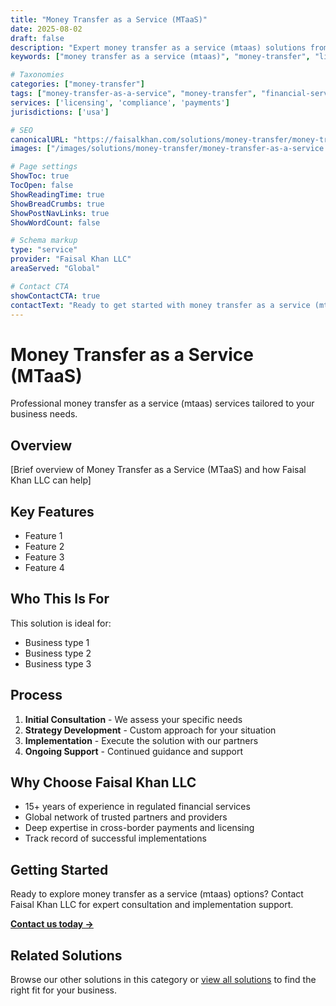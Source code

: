 ```yaml
---
title: "Money Transfer as a Service (MTaaS)"
date: 2025-08-02
draft: false
description: "Expert money transfer as a service (mtaas) solutions from Faisal Khan LLC"
keywords: ["money transfer as a service (mtaas)", "money-transfer", "licensing", "compliance", "faisal khan"]

# Taxonomies
categories: ["money-transfer"]
tags: ["money-transfer-as-a-service", "money-transfer", "financial-services"]
services: ['licensing', 'compliance', 'payments']
jurisdictions: ['usa']

# SEO
canonicalURL: "https://faisalkhan.com/solutions/money-transfer/money-transfer-as-a-service/"
images: ["/images/solutions/money-transfer/money-transfer-as-a-service.webp"]

# Page settings
ShowToc: true
TocOpen: false
ShowReadingTime: true
ShowBreadCrumbs: true
ShowPostNavLinks: true
ShowWordCount: false

# Schema markup
type: "service"
provider: "Faisal Khan LLC"
areaServed: "Global"

# Contact CTA
showContactCTA: true
contactText: "Ready to get started with money transfer as a service (mtaas)? Contact Faisal Khan LLC for expert consultation."
---
```

# Money Transfer as a Service (MTaaS)

Professional money transfer as a service (mtaas) services tailored to your business needs.

## Overview

[Brief overview of Money Transfer as a Service (MTaaS) and how Faisal Khan LLC can help]

## Key Features

- Feature 1
- Feature 2  
- Feature 3
- Feature 4

## Who This Is For

This solution is ideal for:

- Business type 1
- Business type 2
- Business type 3

## Process

1. **Initial Consultation** - We assess your specific needs
2. **Strategy Development** - Custom approach for your situation  
3. **Implementation** - Execute the solution with our partners
4. **Ongoing Support** - Continued guidance and support

## Why Choose Faisal Khan LLC

- 15+ years of experience in regulated financial services
- Global network of trusted partners and providers
- Deep expertise in cross-border payments and licensing
- Track record of successful implementations

## Getting Started

Ready to explore money transfer as a service (mtaas) options? Contact Faisal Khan LLC for expert consultation and implementation support.

**[Contact us today →](mailto:contact@faisalkhan.com)**

## Related Solutions

Browse our other solutions in this category or [view all solutions](/solutions/) to find the right fit for your business.
